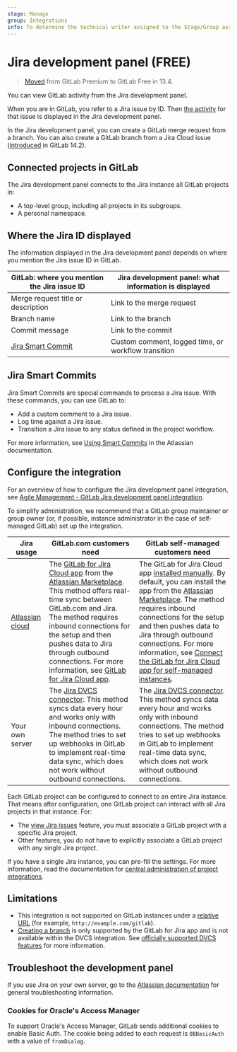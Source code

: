 ```yaml
---
stage: Manage
group: Integrations
info: To determine the technical writer assigned to the Stage/Group associated with this page, see https://about.gitlab.com/handbook/product/ux/technical-writing/#assignments
---
```


# Jira development panel **(FREE)**

> [Moved](https://gitlab.com/gitlab-org/gitlab/-/issues/233149) from GitLab Premium to GitLab Free in 13.4.

You can view GitLab activity from the Jira development panel.

When you are in GitLab, you refer to a Jira issue by ID. Then
[the activity](https://support.atlassian.com/jira-software-cloud/docs/view-development-information-for-an-issue/)
for that issue is displayed in the Jira development panel.

In the Jira development panel, you can create a GitLab merge request from a branch.
You can also create a GitLab branch from a Jira Cloud issue
([introduced](https://gitlab.com/gitlab-org/gitlab/-/merge_requests/66032) in GitLab 14.2).

## Connected projects in GitLab

The Jira development panel connects to the Jira instance all GitLab projects in:

- A top-level group, including all projects in its subgroups.
- A personal namespace.

## Where the Jira ID displayed

The information displayed in the Jira development panel depends on where you mention the Jira issue ID in GitLab.

| GitLab: where you mention the Jira issue ID    | Jira development panel: what information is displayed |
|------------------------------------------------|-------------------------------------------------------|
| Merge request title or description             | Link to the merge request                             |
| Branch name                                    | Link to the branch                                    |
| Commit message                                 | Link to the commit                                    |
| [Jira Smart Commit](#jira-smart-commits)       | Custom comment, logged time, or workflow transition   |

## Jira Smart Commits

Jira Smart Commits are special commands to process a Jira issue. With these commands, you can use GitLab to:

- Add a custom comment to a Jira issue.
- Log time against a Jira issue.
- Transition a Jira issue to any status defined in the project workflow.

For more information, see [Using Smart Commits](https://confluence.atlassian.com/fisheye/using-smart-commits-960155400.html)
in the Atlassian documentation.

## Configure the integration

<i class="fa fa-youtube-play youtube" aria-hidden="true"></i>
For an overview of how to configure the Jira development panel integration, see
[Agile Management - GitLab Jira development panel integration](https://www.youtube.com/watch?v=VjVTOmMl85M).

To simplify administration, we recommend that a GitLab group maintainer or group owner
(or, if possible, instance administrator in the case of self-managed GitLab) set up the integration.

| Jira usage | GitLab.com customers need | GitLab self-managed customers need |
|------------|---------------------------|------------------------------------|
| [Atlassian cloud](https://www.atlassian.com/migration/assess/why-cloud) | The [GitLab for Jira Cloud app](https://marketplace.atlassian.com/apps/1221011/gitlab-com-for-jira-cloud?hosting=cloud&tab=overview) from the [Atlassian Marketplace](https://marketplace.atlassian.com). This method offers real-time sync between GitLab.com and Jira. The method requires inbound connections for the setup and then pushes data to Jira through outbound connections. For more information, see [GitLab for Jira Cloud app](connect-app.md). | The GitLab for Jira Cloud app [installed manually](connect-app.md#install-the-gitlab-for-jira-cloud-app-manually). By default, you can install the app from the [Atlassian Marketplace](https://marketplace.atlassian.com/). The method requires inbound connections for the setup and then pushes data to Jira through outbound connections. For more information, see [Connect the GitLab for Jira Cloud app for self-managed instances](connect-app.md#connect-the-gitlab-for-jira-cloud-app-for-self-managed-instances). |
| Your own server | The [Jira DVCS connector](dvcs/index.md). This method syncs data every hour and works only with inbound connections. The method tries to set up webhooks in GitLab to implement real-time data sync, which does not work without outbound connections. | The [Jira DVCS connector](dvcs/index.md). This method syncs data every hour and works only with inbound connections. The method tries to set up webhooks in GitLab to implement real-time data sync, which does not work without outbound connections. |

Each GitLab project can be configured to connect to an entire Jira instance. That means after
configuration, one GitLab project can interact with all Jira projects in that instance. For:

- The [view Jira issues](issues.md#view-jira-issues) feature, you must associate a GitLab project with a
  specific Jira project.
- Other features, you do not have to explicitly associate a GitLab project with any single Jira
  project.

If you have a single Jira instance, you can pre-fill the settings. For more information, read the
documentation for [central administration of project integrations](../../user/admin_area/settings/project_integration_management.md).

## Limitations

- This integration is not supported on GitLab instances under a
[relative URL](https://docs.gitlab.com/omnibus/settings/configuration.html#configure-a-relative-url-for-gitlab)
(for example, `http://example.com/gitlab`).
- [Creating a branch](https://gitlab.com/gitlab-org/gitlab/-/issues/2647) is only supported by the GitLab for Jira app and is not available within the DVCS integration. See [officially supported DVCS features](https://confluence.atlassian.com/adminjiraserver/integrating-with-development-tools-938846890.html) for more information.

## Troubleshoot the development panel

If you use Jira on your own server, go to the [Atlassian documentation](https://confluence.atlassian.com/jirakb/troubleshoot-the-development-panel-in-jira-server-574685212.html)
for general troubleshooting information.

### Cookies for Oracle's Access Manager

To support Oracle's Access Manager, GitLab sends additional cookies
to enable Basic Auth. The cookie being added to each request is `OBBasicAuth` with
a value of `fromDialog`.
